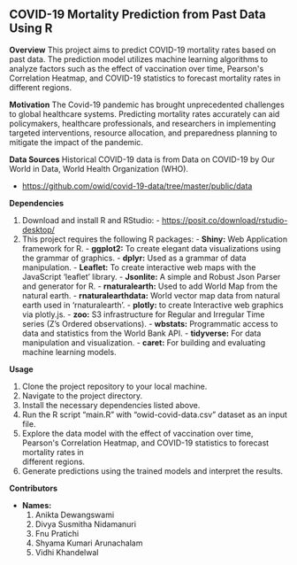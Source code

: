 ## COVID-19 Mortality Prediction from Past Data Using R

**Overview**
This project aims to predict COVID-19 mortality rates based on past data. The prediction model utilizes machine learning algorithms to analyze factors such as the effect of vaccination over time, Pearson's Correlation Heatmap, and COVID-19 statistics to forecast mortality rates in different regions.

**Motivation**
The Covid-19 pandemic has brought unprecedented challenges to global healthcare systems. Predicting mortality rates accurately can aid policymakers, healthcare professionals, and researchers in implementing targeted interventions, resource allocation, and preparedness planning to mitigate the impact of the pandemic.

**Data Sources**
Historical COVID-19 data is from Data on COVID-19 by Our World in Data, World Health Organization (WHO).
- https://github.com/owid/covid-19-data/tree/master/public/data

**Dependencies**
  1.	Download and install R and RStudio:
    - https://posit.co/download/rstudio-desktop/
  3.	This project requires the following R packages:
    - **Shiny:** Web Application framework for R.
    - **ggplot2:** To create elegant data visualizations using the grammar of graphics.
    - **dplyr:** Used as a grammar of data manipulation.
    - **Leaflet:** To create interactive web maps with the JavaScript ‘leaflet’ library.
    - **Jsonlite:** A simple and Robust Json Parser and generator for R.
    - **rnaturalearth:** Used to add World Map from the natural earth.
    - **rnaturalearthdata:** World vector map data from natural earth used in ‘rnaturalearth’.
    - **plotly:** to create Interactive web graphics via plotly.js.
    - **zoo:** S3 infrastructure for Regular and Irregular Time series (Z’s Ordered observations).
    - **wbstats:** Programmatic access to data and statistics from the World Bank API.
    - **tidyverse:** For data manipulation and visualization.
    - **caret:** For building and evaluating machine learning models.

**Usage**
  1.	Clone the project repository to your local machine.
  2.	Navigate to the project directory.
  3.	Install the necessary dependencies listed above.
  4.	Run the R script “main.R” with “owid-covid-data.csv” dataset as an input file.
  5.	Explore the data model with the effect of vaccination over time, Pearson's Correlation Heatmap, and COVID-19 statistics to forecast mortality rates in   
      different regions.
  6.	Generate predictions using the trained models and interpret the results.
     
**Contributors**
- **Names:**
  1.	Anikta Dewangswami
  2.	Divya Susmitha Nidamanuri
  3.	Fnu Pratichi
  4.	Shyama Kumari Arunachalam
  5.	Vidhi Khandelwal
